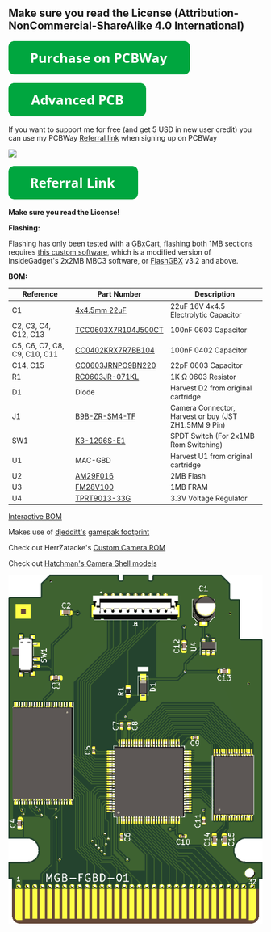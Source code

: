 ## Make sure you read the License (Attribution-NonCommercial-ShareAlike 4.0 International)

[![Purchase on PCBWay](/assets/purchase-on-pcbway.png)](https://www.pcbway.com/project/shareproject/Game_Boy_Camera_Flashcart___2x1MB___FRAM__.html)

[![Purchase Advanced](/assets/advanced-pcb.png)](https://www.pcbway.com/project/shareproject/Game_Boy_Camera_Flashcart_2x1MB_FRAM_Advanced_PCB_73cba77a.html)

If you want to support me for free (and get 5 USD in new user credit) you can use my PCBWay [Referral link](https://www.pcbway.com/setinvite.aspx?inviteid=388393) when signing up on PCBWay

![](https://i.imgur.com/Iy5TtAD.png)

[![PCBWay Referral](/assets/referral-link.png)](https://www.pcbway.com/setinvite.aspx?inviteid=388393)

**Make sure you read the License!**



**Flashing:**

Flashing has only been tested with a [GBxCart](https://www.insidegadgets.com/projects/gbxcart-rw/), flashing both 1MB sections requires [this custom software](GBxCart_RW_GB_Camera_2x1MB_Flasher.zip), which is a modified version of InsideGadget's 2x2MB MBC3 software, or [FlashGBX](https://github.com/lesserkuma/FlashGBX/releases) v3.2 and above.

**BOM:**

| Reference | Part Number | Description |
|-|-|-|
| C1 | [4x4.5mm 22uF](https://www.aliexpress.com/item/32377971645.html) | 22uF 16V 4x4.5 Electrolytic Capacitor |
| C2, C3, C4, C12, C13 | [TCC0603X7R104J500CT](https://www.lcsc.com/product-detail/Multilayer-Ceramic-Capacitors-MLCC-SMD-SMT_CCTC-TCC0603X7R104J500CT_C282518.html) | 100nF 0603 Capacitor |
| C5, C6, C7, C8, C9, C10, C11 | [CC0402KRX7R7BB104](https://lcsc.com/product-detail/Multilayer-Ceramic-Capacitors-MLCC-SMD-SMT_YAGEO-CC0402KRX7R7BB104_C60474.html) | 100nF 0402 Capacitor |
| C14, C15 | [CC0603JRNPO9BN220](https://www.lcsc.com/product-detail/Multilayer-Ceramic-Capacitors-MLCC-SMD-SMT_YAGEO-CC0603JRNPO9BN220_C105620.html) | 22pF 0603 Capacitor |
| R1 | [RC0603JR-071KL](https://www.lcsc.com/product-detail/Chip-Resistor-Surface-Mount_YAGEO-RC0603JR-071KL_C14676.html) | 1K Ω 0603 Resistor |
| D1 | Diode | Harvest D2 from original cartridge |
| J1 | [B9B-ZR-SM4-TF](https://www.aliexpress.com/item/32920487056.html) | Camera Connector, Harvest or buy (JST ZH1.5MM 9 Pin) |
| SW1 | [K3-1296S-E1](https://www.lcsc.com/product-detail/Slide-Switches_Korean-Hroparts-Elec-K3-1296S-E1_C128955.html)| SPDT Switch (For 2x1MB Rom Switching) |
| U1 | MAC-GBD | Harvest U1 from original cartridge |
| U2 | [AM29F016](https://www.aliexpress.com/item/33043533022.html) | 2MB Flash |
| U3 | [FM28V100](https://www.aliexpress.com/item/4001322883101.html) | 1MB FRAM |
| U4 | [TPRT9013-33G](https://www.lcsc.com/product-detail/Linear-Voltage-Regulators-LDO_TECH-PUBLIC-TPRT9013-33GB_C587158.html) | 3.3V Voltage Regulator |


[Interactive BOM](https://martinrefseth.com/ibom/Game%20Boy%20Camera%20Flashcart)


Makes use of [djedditt's](https://github.com/djedditt/s) [gamepak footprint](https://github.com/djedditt/kicad-gamepaks)

Check out HerrZatacke's [Custom Camera ROM](https://github.com/HerrZatacke/custom-camera-rom)

Check out [Hatchman's Camera Shell models](https://github.com/hatchman/Game-Boy-Camera-Shell)



![](/assets/Front.png)
